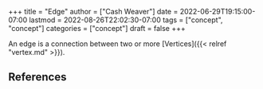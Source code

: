 +++
title = "Edge"
author = ["Cash Weaver"]
date = 2022-06-29T19:15:00-07:00
lastmod = 2022-08-26T22:02:30-07:00
tags = ["concept", "concept"]
categories = ["concept"]
draft = false
+++

An edge is a connection between two or more [Vertices]({{< relref "vertex.md" >}}).

## References

<style>.csl-entry{text-indent: -1.5em; margin-left: 1.5em;}</style><div class="csl-bib-body">
</div>
